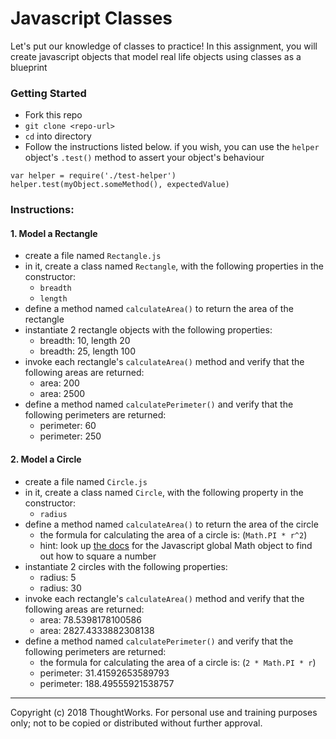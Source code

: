 # Javascript Classes

Let's put our knowledge of classes to practice! In this assignment, you will create javascript objects that model real life objects using classes as a blueprint

### Getting Started
- Fork this repo
- `git clone <repo-url>` 
- `cd` into directory
- Follow the instructions listed below. if you wish, you can use the `helper` object's `.test()` method to assert your object's behaviour
```
var helper = require('./test-helper')
helper.test(myObject.someMethod(), expectedValue)
```

### Instructions:

#### 1. Model a Rectangle
- create a file named `Rectangle.js`
- in it, create a class named `Rectangle`, with the following properties in the constructor:
    - `breadth`
    - `length`
- define a method named `calculateArea()` to return the area of the rectangle
- instantiate 2 rectangle objects with the following properties:
    - breadth: 10, length 20
    - breadth: 25, length 100
- invoke each rectangle's `calculateArea()` method and verify that the following areas are returned:
    - area: 200
    - area: 2500
- define a method named `calculatePerimeter()` and verify that the following perimeters are returned:
    - perimeter: 60
    - perimeter: 250

#### 2. Model a Circle
- create a file named `Circle.js`
- in it, create a class named `Circle`, with the following property in the constructor:
    - `radius`
- define a method named `calculateArea()` to return the area of the circle
    - the formula for calculating the area of a circle is: (`Math.PI * r^2`)
    - hint: look up [the docs](https://developer.mozilla.org/en-US/docs/Web/JavaScript/Reference/Global_Objects/Math) for the Javascript global Math object to find out how to square a number
- instantiate 2 circles with the following properties:
    - radius: 5
    - radius: 30
- invoke each rectangle's `calculateArea()` method and verify that the following areas are returned:
    - area: 78.5398178100586
    - area: 2827.4333882308138
- define a method named `calculatePerimeter()` and verify that the following perimeters are returned:
    - the formula for calculating the area of a circle is: (`2 * Math.PI * r`)
    - perimeter: 31.41592653589793
    - perimeter: 188.49555921538757

---
Copyright (c) 2018 ThoughtWorks. For personal use and training purposes only; not to be copied or distributed without further approval.
